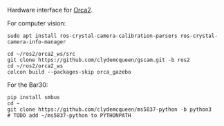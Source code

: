 Hardware interface for [Orca2](https://github.com/clydemcqueen/orca2).

For computer vision:
~~~
sudo apt install ros-crystal-camera-calibration-parsers ros-crystal-camera-info-manager

cd ~/ros2/orca2_ws/src
git clone https://github.com/clydemcqueen/gscam.git -b ros2
cd ~/ros2/orca2_ws
colcon build --packages-skip orca_gazebo
~~~

For the Bar30:
~~~
pip install smbus
cd ~
git clone https://github.com/clydemcqueen/ms5837-python -b python3
# TODO add ~/ms5837-python to PYTHONPATH
~~~
